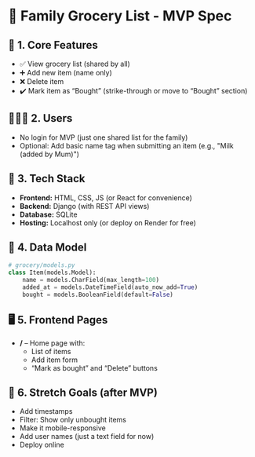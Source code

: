 # 🧾 Family Grocery List - MVP Spec

## 🧩 1. Core Features
- ✅ View grocery list (shared by all)
- ➕ Add new item (name only)
- ❌ Delete item
- ✔️ Mark item as “Bought” (strike-through or move to “Bought” section)

## 🧑‍🤝‍🧑 2. Users
- No login for MVP (just one shared list for the family)
- Optional: Add basic name tag when submitting an item (e.g., "Milk (added by Mum)")

## 🧱 3. Tech Stack
- **Frontend:** HTML, CSS, JS (or React for convenience)
- **Backend:** Django (with REST API views)
- **Database:** SQLite
- **Hosting:** Localhost only (or deploy on Render for free)

## 📄 4. Data Model
```python
# grocery/models.py
class Item(models.Model):
    name = models.CharField(max_length=100)
    added_at = models.DateTimeField(auto_now_add=True)
    bought = models.BooleanField(default=False)
```

## 🖥️ 5. Frontend Pages
- **/** – Home page with:
  - List of items
  - Add item form
  - “Mark as bought” and “Delete” buttons

## 🚀 6. Stretch Goals (after MVP)
- Add timestamps
- Filter: Show only unbought items
- Make it mobile-responsive
- Add user names (just a text field for now)
- Deploy online